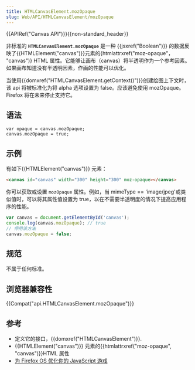```yaml
---
title: HTMLCanvasElement.mozOpaque
slug: Web/API/HTMLCanvasElement/mozOpaque
---
```

{{APIRef("Canvas API")}}{{non-standard_header}}

非标准的 **`HTMLCanvasElement.mozOpaque`** 是一种 {{jsxref("Boolean")}} 的数据反映了{{HTMLElement("canvas")}}元素的{htmlattrxref("moz-opaque"， "canvas")} HTML 属性。它能够让画布（canvas）将半透明作为一个参考因素。如果画布知道没有半透明因素，作画的性能可以优化。

当使用{{domxref("HTMLCanvasElement.getContext()")}}创建绘图上下文时，该 api 将被标准化为将 alpha 选项设置为 false。应该避免使用 mozOpaque。Firefox 将在未来停止支持它。

## 语法

```plain
var opaque = canvas.mozOpaque;
canvas.mozOpaque = true;
```

## 示例

有如下{{HTMLElement("canvas")}} 元素：

```html
<canvas id="canvas" width="300" height="300" moz-opaque></canvas>
```

你可以获取或设置 `mozOpaque` 属性。例如，当 mimeType == 'image/jpeg'或类似值时，可以将其属性值设置为 true，以在不需要半透明度的情况下提高应用程序的性能。

```js
var canvas = document.getElementById('canvas');
console.log(canvas.mozOpaque); // true
// 停用该方法
canvas.mozOpaque = false;
```

## 规范

不属于任何标准。

## 浏览器兼容性

{{Compat("api.HTMLCanvasElement.mozOpaque")}}

## 参考

- 定义它的接口，{{domxref("HTMLCanvasElement")}}.
- {{HTMLElement("canvas")}} 元素的{{htmlattrxref("moz-opaque", "canvas")}}HTML 属性
- [为 Firefox OS 优化你的 JavaScript 游戏](https://hacks.mozilla.org/2013/05/optimizing-your-javascript-game-for-firefox-os/)
